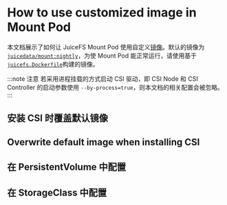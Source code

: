 # How to use customized image in Mount Pod

本文档展示了如何让 JuiceFS Mount Pod 使用自定义[镜像](https://kubernetes.io/zh-cn/docs/concepts/containers/images/)。默认的镜像为[`juicedata/mount:nightly`](https://hub.docker.com/r/juicedata/mount/tags)，为使 Mount Pod 能正常运行，请使用基于[`juicefs.Dockerfile`](https://github.com/juicedata/juicefs-csi-driver/blob/master/docker/juicefs.Dockerfile)构建的镜像。

:::note 注意
若采用进程挂载的方式启动 CSI 驱动，即 CSI Node 和 CSI Controller 的启动参数使用 `--by-process=true`，则本文档的相关配置会被忽略。
:::

## 安装 CSI 时覆盖默认镜像

## Overwrite default image when installing CSI

## 在 PersistentVolume 中配置

## 在 StorageClass 中配置